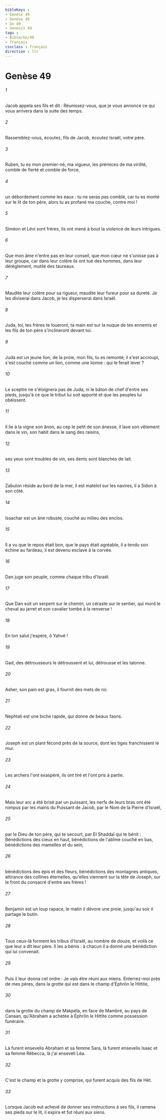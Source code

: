 ```yaml
---
bibleKeys : 
- Genèse 49
- Genèse 49
- Gn 49
- Genesis 49
tags : 
- Bible/Gn/49
- français
cssclass : français
direction : ltr
---
```


# Genèse 49

###### 1
Jacob appela ses fils et dit : Réunissez-vous, que je vous annonce ce qui vous arrivera dans la suite des temps.
###### 2
Rassemblez-vous, écoutez, fils de Jacob, écoutez Israël, votre père.
###### 3
Ruben, tu es mon premier-né, ma vigueur, les prémices de ma virilité, comble de fierté et comble de force, 
###### 4
un débordement comme les eaux : tu ne seras pas comblé, car tu es monté sur le lit de ton père, alors tu as profané ma couche, contre moi ! 
###### 5
Siméon et Lévi sont frères, ils ont mené à bout la violence de leurs intrigues.
###### 6
Que mon âme n'entre pas en leur conseil, que mon cœur ne s'unisse pas à leur groupe, car dans leur colère ils ont tué des hommes, dans leur dérèglement, mutilé des taureaux.
###### 7
Maudite leur colère pour sa rigueur, maudite leur fureur pour sa dureté. Je les diviserai dans Jacob, je les disperserai dans Israël.
###### 8
Juda, toi, tes frères te loueront, ta main est sur la nuque de tes ennemis et les fils de ton père s'inclineront devant toi.
###### 9
Juda est un jeune lion; de la proie, mon fils, tu es remonté; il s'est accroupi, s'est couché comme un lion, comme une lionne : qui le ferait lever ?
###### 10
Le sceptre ne s'éloignera pas de Juda, ni le bâton de chef d'entre ses pieds, jusqu'à ce que le tribut lui soit apporté et que les peuples lui obéissent.
###### 11
Il lie à la vigne son ânon, au cep le petit de son ânesse, il lave son vêtement dans le vin, son habit dans le sang des raisins, 
###### 12
ses yeux sont troubles de vin, ses dents sont blanches de lait.
###### 13
Zabulon réside au bord de la mer, il est matelot sur les navires, il a Sidon à son côté.
###### 14
Issachar est un âne robuste, couché au milieu des enclos.
###### 15
Il a vu que le repos était bon, que le pays était agréable, il a tendu son échine au fardeau, il est devenu esclave à la corvée.
###### 16
Dan juge son peuple, comme chaque tribu d'Israël.
###### 17
Que Dan soit un serpent sur le chemin, un céraste sur le sentier, qui mord le cheval au jarret et son cavalier tombe à la renverse ! 
###### 18
En ton salut j'espère, ô Yahvé ! 
###### 19
Gad, des détrousseurs le détroussent et lui, détrousse et les talonne.
###### 20
Asher, son pain est gras, il fournit des mets de roi.
###### 21
Nephtali est une biche rapide, qui donne de beaux faons.
###### 22
Joseph est un plant fécond près de la source, dont les tiges franchissent le mur.
###### 23
Les archers l'ont exaspéré, ils ont tiré et l'ont pris à partie.
###### 24
Mais leur arc a été brisé par un puissant, les nerfs de leurs bras ont été rompus par les mains du Puissant de Jacob, par le Nom de la Pierre d'Israël, 
###### 25
par le Dieu de ton père, qui te secourt, par El Shaddaï qui te bénit : Bénédictions des cieux en haut, bénédictions de l'abîme couché en bas, bénédictions des mamelles et du sein, 
###### 26
bénédictions des épis et des fleurs, bénédictions des montagnes antiques, attirance des collines éternelles, qu'elles viennent sur la tête de Joseph, sur le front du consacré d'entre ses frères ! 
###### 27
Benjamin est un loup rapace, le matin il dévore une proie, jusqu'au soir il partage le butin. 
###### 28
Tous ceux-là forment les tribus d'Israël, au nombre de douze, et voilà ce que leur a dit leur père. Il les a bénis : à chacun il a donné une bénédiction qui lui convenait.
###### 29
Puis il leur donna cet ordre : Je vais être réuni aux miens. Enterrez-moi près de mes pères, dans la grotte qui est dans le champ d'Éphrôn le Hittite, 
###### 30
dans la grotte du champ de Makpéla, en face de Mambré, au pays de Canaan, qu'Abraham a achetée à Éphrôn le Hittite comme possession funéraire. 
###### 31
Là furent ensevelis Abraham et sa femme Sara, là furent ensevelis Isaac et sa femme Rébecca, là j'ai enseveli Léa. 
###### 32
C'est le champ et la grotte y comprise, qui furent acquis des fils de Hèt. 
###### 33
Lorsque Jacob eut achevé de donner ses instructions à ses fils, il ramena ses pieds sur le lit, il expira et fut réuni aux siens.
